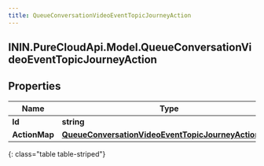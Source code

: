```yaml
---
title: QueueConversationVideoEventTopicJourneyAction
---
```

## ININ.PureCloudApi.Model.QueueConversationVideoEventTopicJourneyAction

## Properties

|Name | Type | Description | Notes|
|------------ | ------------- | ------------- | -------------|
| **Id** | **string** |  | [optional] |
| **ActionMap** | [**QueueConversationVideoEventTopicJourneyActionMap**](QueueConversationVideoEventTopicJourneyActionMap.html) |  | [optional] |
{: class="table table-striped"}


